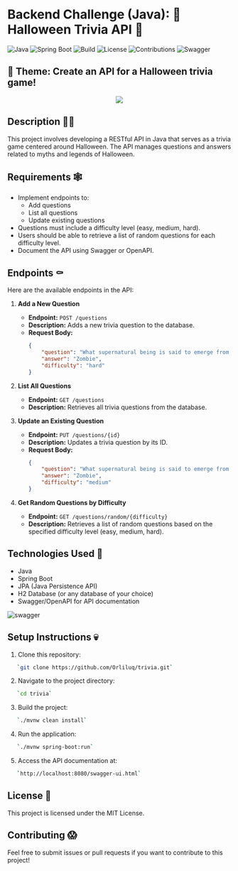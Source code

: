 # Backend Challenge (Java): 👻 Halloween Trivia API 👻

![Java](https://img.shields.io/badge/Java-21-blue)
![Spring Boot](https://img.shields.io/badge/Spring%20Boot-3.3.5-brightgreen)
![Build](https://img.shields.io/github/workflow/status/your-username/halloween-trivia-api/Build%20API%20Project)
![License](https://img.shields.io/badge/license-MIT-blue.svg)
![Contributions](https://img.shields.io/badge/contributions-welcome-brightgreen.svg)
![Swagger](https://img.shields.io/badge/documented%20with-Swagger-orange.svg)

## 👻 **Theme:** Create an API for a Halloween trivia game!
<p align="center">
    <a href="https://git.io/typing-svg">
    <img src="https://readme-typing-svg.demolab.com?font=Fira+Code&pause=1000&color=F70729&width=435&lines=Trick+or+treat+code!+%F0%9F%91%BB;The+creepiest+API+%F0%9F%8E%83"/></a><br>
</p>

## Description 🧛‍♂️

This project involves developing a RESTful API in Java that serves as a trivia game centered around Halloween. The API manages questions and answers related to myths and legends of Halloween.

## Requirements 🕸️

- Implement endpoints to:
  - Add questions
  - List all questions
  - Update existing questions
- Questions must include a difficulty level (easy, medium, hard).
- Users should be able to retrieve a list of random questions for each difficulty level.
- Document the API using Swagger or OpenAPI.

## Endpoints ⚰️

Here are the available endpoints in the API:

1. **Add a New Question**
   - **Endpoint:** `POST /questions`
   - **Description:** Adds a new trivia question to the database.
   - **Request Body:**
     ```json
     {
         "question": "What supernatural being is said to emerge from its grave on Halloween?",
         "answer": "Zombie",
         "difficulty": "hard"
     }
     ```

2. **List All Questions**
   - **Endpoint:** `GET /questions`
   - **Description:** Retrieves all trivia questions from the database.
   
3. **Update an Existing Question**
   - **Endpoint:** `PUT /questions/{id}`
   - **Description:** Updates a trivia question by its ID.
   - **Request Body:**
     ```json
     {
         "question": "What supernatural being is said to emerge from its grave on Halloween?",
         "answer": "Zombie",
         "difficulty": "medium"
     }
     ```

4. **Get Random Questions by Difficulty**
   - **Endpoint:** `GET /questions/random/{difficulty}`
   - **Description:** Retrieves a list of random questions based on the specified difficulty level (easy, medium, hard).

## Technologies Used 🦇

- Java
- Spring Boot
- JPA (Java Persistence API)
- H2 Database (or any database of your choice)
- Swagger/OpenAPI for API documentation

![swagger](https://github.com/user-attachments/assets/2aa26024-edfa-49df-9389-41435a823b4b)

## Setup Instructions 💀

1. Clone this repository:
```bash
   `git clone https://github.com/Orliluq/trivia.git`
```
2. Navigate to the project directory:
```bash
   `cd trivia` 
```
3. Build the project:
```bash
   `./mvnw clean install`
```
4. Run the application:
```bash
   `./mvnw spring-boot:run` 
```
5. Access the API documentation at:
```bash
   `http://localhost:8080/swagger-ui.html` 
```

## License 🎃
This project is licensed under the MIT License.

## Contributing 😱
Feel free to submit issues or pull requests if you want to contribute to this project!

